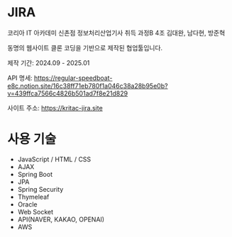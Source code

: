 # JIRA 

코리아 IT 아카데미 신촌점 정보처리산업기사 취득 과정B
4조 김대완, 남다현, 방준혁

동명의 웹사이트 클론 코딩을 기반으로 제작된 협업툴입니다.

제작 기간: 2024.09 - 2025.01

API 명세: https://regular-speedboat-e8c.notion.site/16c38ff71eb780f1a046c38a28b95e0b?v=439ffca7566c4826b501ad7f8e21d829

사이트 주소: https://kritac-jira.site

# 사용 기술

- JavaScript / HTML / CSS
- AJAX
- Spring Boot
- JPA
- Spring Security
- Thymeleaf
- Oracle
- Web Socket
- API(NAVER, KAKAO, OPENAI)
- AWS
